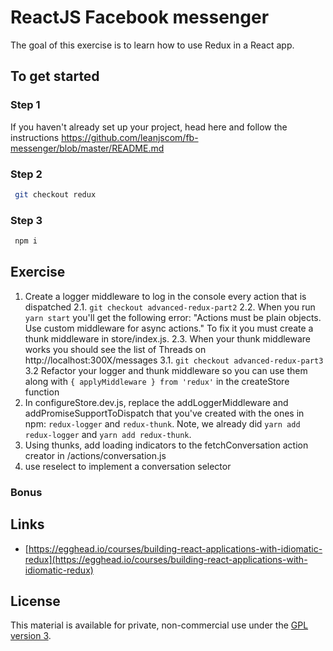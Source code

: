 # ReactJS Facebook messenger

The goal of this exercise is to learn how to use Redux in a React app.

## To get started

### Step 1

If you haven't already set up your project, head here and follow the instructions https://github.com/leanjscom/fb-messenger/blob/master/README.md


### Step 2
```sh
 git checkout redux
 ```

### Step 3
```sh
 npm i
 ```

## Exercise

1. Create a logger middleware to log in the console every action that is dispatched
2.1. `git checkout advanced-redux-part2`
2.2. When you run `yarn start` you'll get the following error: "Actions must be plain objects. Use custom middleware for async actions." To fix it you must create a thunk middleware in store/index.js.
2.3. When your thunk middleware works you should see the list of Threads on http://localhost:300X/messages
3.1. `git checkout advanced-redux-part3`
3.2 Refactor your logger and thunk middleware so you can use them along with `{ applyMiddleware } from 'redux'` in the createStore function
4. In configureStore.dev.js, replace the addLoggerMiddleware and addPromiseSupportToDispatch that you've created with the ones in npm: `redux-logger` and `redux-thunk`. Note, we already did `yarn add redux-logger` and `yarn add redux-thunk`.
5. Using thunks, add loading indicators to the fetchConversation action creator in /actions/conversation.js
6. use reselect to implement a conversation selector

### Bonus

## Links

- [https://egghead.io/courses/building-react-applications-with-idiomatic-redux](https://egghead.io/courses/building-react-applications-with-idiomatic-redux)

## License

This material is available for private, non-commercial use under the [GPL version 3](http://www.gnu.org/licenses/gpl-3.0-standalone.html).
